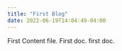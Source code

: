 ```yaml
---
title: "First Blog"
date: 2022-06-19T14:04:49-04:00
---
```


First Content file. First doc. first doc. 